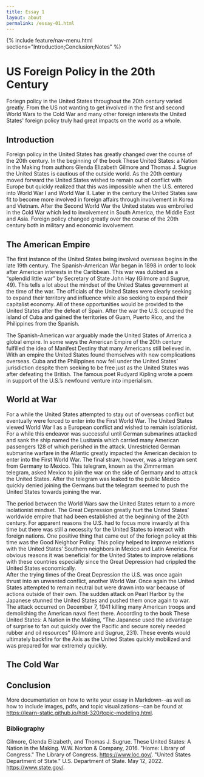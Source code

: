 ```yaml
---
title: Essay 1
layout: about
permalink: /essay-01.html
---
```


{% include feature/nav-menu.html sections="Introduction;Conclusion;Notes" %}

# US Foreign Policy in the 20th Century

Foriegn policy in the United States throughout the 20th century varied greatly.  From the US not wanting to get involved in the first and second World Wars to the Cold War and many other foreign interests the United States' foreign policy truly had great impacts on the world as a whole.

## Introduction

Foreign policy in the United States has greatly changed over the course of the 20th century.  In the beginning of the book These United States: a Nation in the Making from authors Glenda Elizabeth Gilmore and Thomas J. Sugrue the United States is cautious of the outside world.  As the 20th century moved forward the United States wished to remain out of conflict with Europe but quickly realized that this was impossible when the U.S. entered into World War I and World War II.  Later in the century the United States saw fit to become more involved in foreign affairs through involvement in Korea and Vietnam.  After the Second World War the United states was embroiled in the Cold War which led to involvement in South America, the Middle East and Asia.  Foreign policy changed greatly over the course of the 20th century both in military and economic involvement. 


## The American Empire

The first instance of the United States being involved overseas begins in the late 19th century.  The Spanish-American War began in 1898 in order to look after American interests in the Caribbean.  This war was dubbed as a “splendid little war” by Secretary of State John Hay (Gilmore and Sugrue, 49).  This tells a lot about the mindset of the United States government at the time of the war.  The officials of the United States were clearly seeking to expand their territory and influence while also seeking to expand their capitalist economy.  All of these opportunities would be provided to the United States after the defeat of Spain.  After the war the U.S. occupied the island of Cuba and gained the territories of Guam, Puerto Rico, and the Philippines from the Spanish.  

The Spanish-American war arguably made the United States of America a global empire.  In some ways the American Empire of the 20th century fulfilled the idea of Manifest Destiny that many Americans still believed in.  With an empire the United States found themselves with new complications overseas.  Cuba and the Philippines now fell under the United States’ jurisdiction despite them seeking to be free just as the United States was after defeating the British.  The famous poet Rudyard Kipling wrote a poem in support of the U.S.’s newfound venture into imperialism.

## World at War

For a while the United States attempted to stay out of overseas conflict but eventually were forced to enter into the First World War.  The United States viewed World War I as a European conflict and wished to remain isolationist.  For a while this endeavor was successful until German submarines attacked and sank the ship named the Lusitania which carried many American passengers 128 of which perished in the attack.  Unrestricted German submarine warfare in the Atlantic greatly impacted the American decision to enter into the First World War.  The final straw, however, was a telegram sent from Germany to Mexico.  This telegram, known as the Zimmerman telegram, asked Mexico to join the war on the side of Germany and to attack the United States.  After the telegram was leaked to the public Mexico quickly denied joining the Germans but the telegram seemed to push the United States towards joining the war.  

The period between the World Wars saw the United States return to a more isolationist mindset.  The Great Depression greatly hurt the United States’ worldwide empire that had been established at the beginning of the 20th century.  For apparent reasons the U.S. had to focus more inwardly at this time but there was still a necessity for the United States to interact with foreign nations.  One positive thing that came out of the foriegn policy at this time was the Good Neighbor Policy.  This policy helped to improve relations with the United States’ Southern neighbors in Mexico and Latin America.  For obvious reasons it was beneficial for the United States to improve relations with these countries especially since the Great Depression had crippled the United States economically.  
	After the trying times of the Great Depression the U.S. was once again thrust into an unwanted conflict, another World War.  Once again the United States attempted to remain neutral but were drawn into war because of actions outside of their own.  The sudden attack on Pearl Harbor by the Japanese stunned the United States and pushed them once again to war.  The attack occurred on December 7, 1941 killing many American troops and demolishing the American naval fleet there.  According to the book These United States: A Nation in the Making, “The Japanese used the advantage of surprise to fan out quickly over the Pacific and secure sorely needed rubber and oil resources” (Gilmore and Sugrue, 231).  These events would ultimately backfire for the Axis as the United States quickly mobilized and was prepared for war extremely quickly.


## The Cold War



## Conclusion

More documentation on how to write your essay in Markdown--as well as how to include images, pdfs, and topic visualizations--can be found at <https://learn-static.github.io/hist-320/topic-modeling.html>.

### Bibliography

Gilmore, Glenda Elizabeth, and Thomas J. Sugrue. These United States: A Nation in the Making. W.W. Norton & Company, 2016.
"Home: Library of Congress." The Library of Congress. https://www.loc.gov/.
"United States Department of State." U.S. Department of State. May 12, 2022. https://www.state.gov/.

